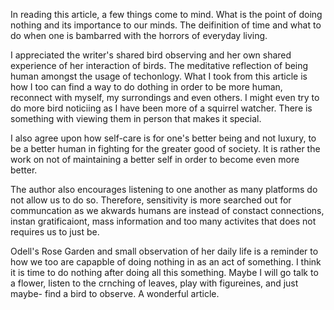In reading this article, a few things come to mind. What is the point of doing nothing and its importance to our minds. The deifinition of time and what to do when one is bambarred with the horrors of everyday living.

I appreciated the writer's shared bird observing and her own shared experience of her interaction of birds. The meditative reflection of being human amongst the usage of techonlogy. What I took from this article is how I too can find a way to do dothing in order to be more human, reconnect with myself, my surrondings and even others. I might even try to do more bird noticiing as I have been more of a squirrel watcher. There is something with viewing them in person that makes it special.

I also agree upon how self-care is for one's better being and not luxury, to be a better human in fighting for the greater good of society. It is rather the work on not of maintaining a better self in order to become even more better.

The author also encourages listening to one another as many platforms do not allow us to do so. Therefore, sensitivity is more searched out for communcation as we akwards humans are instead of constact connections, instan gratificaiont, mass information and too many activites that does not requires us to just be.

Odell's Rose Garden and small observation of her daily life is a reminder to how we too are capapble of doing nothing in as an act of something. I think it is time to do nothing after doing all this something. Maybe I will go talk to a flower, listen to the crnching of leaves, play with figureines, and just maybe- find a bird to observe. A wonderful article.
